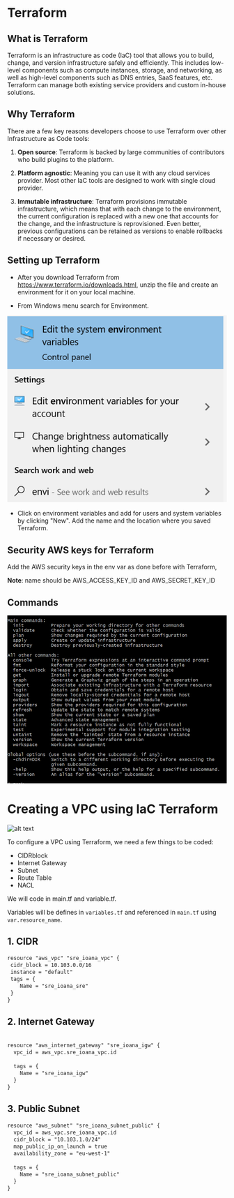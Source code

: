 # Terraform

## What is Terraform

Terraform is an infrastructure as code (IaC) tool that allows you to build, change, and version infrastructure safely and efficiently. This includes low-level components such as compute instances, storage, and networking, as well as high-level components such as DNS entries, SaaS features, etc. Terraform can manage both existing service providers and custom in-house solutions.

## Why Terraform

There are a few key reasons developers choose to use Terraform over other Infrastructure as Code tools:

1. **Open source**: Terraform is backed by large communities of contributors who build plugins to the platform. 

2. **Platform agnostic**: Meaning you can use it with any cloud services provider. Most other IaC tools are designed to work with single cloud provider.

3. **Immutable infrastructure**: Terraform provisions immutable infrastructure, which means that with each change to the environment, the current configuration is replaced with a new one that accounts for the change, and the infrastructure is reprovisioned. Even better, previous configurations can be retained as versions to enable rollbacks if necessary or desired.


## Setting up Terraform

- After you download Terraform from https://www.terraform.io/downloads.html, unzip the file and create an environment for it on your local machine.

- From Windows menu search for Environment. 

![alt text](https://github.com/ioanan11/sre_terraform/blob/main/Screenshot%202021-09-16%20101107.png)

- Click on environment variables and add for users and system variables by clicking "New". Add the name and the location where you saved Terraform. 

## Security AWS keys for Terraform

Add the AWS security keys in the env var as done before with Terraform, 

**Note**: name should be AWS_ACCESS_KEY_ID and AWS_SECRET_KEY_ID

## Commands

![alt text](https://github.com/ioanan11/sre_terraform/blob/main/Screenshot%202021-09-16%20103248.png)

# Creating a VPC using IaC Terraform 

![alt text]()

To configure a VPC using Terraform, we need a few things to be coded:

- CIDRblock
- Internet Gateway
- Subnet
- Route Table
- NACL

We will code in main.tf and variable.tf.

Variables will be defines in `variables.tf` and referenced in `main.tf` using `var.resource_name`.

## 1. CIDR

```
resource "aws_vpc" "sre_ioana_vpc" {
 cidr_block = 10.103.0.0/16
 instance = "default"
 tags = {
    Name = "sre_ioana_sre"
 }
}

```

## 2. Internet Gateway

```

resource "aws_internet_gateway" "sre_ioana_igw" {
  vpc_id = aws_vpc.sre_ioana_vpc.id

  tags = {
    Name = "sre_ioana_igw"
  }
}

```

## 3. Public Subnet

```
resource "aws_subnet" "sre_ioana_subnet_public" {
  vpc_id = aws_vpc.sre_ioana_vpc.id
  cidr_block = "10.103.1.0/24"
  map_public_ip_on_launch = true
  availability_zone = "eu-west-1"

  tags = {
    Name = "sre_ioana_subnet_public"
  }
}

```


